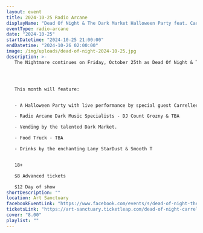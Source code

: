 ```yaml
---
layout: event
title: 2024-10-25 Radio Arcane
displayName: "Dead Of Night & The Dark Market Halloween Party feat. Carrellee"
eventType: radio-arcane
date: "2024-10-25"
startDatetime: "2024-10-25 21:00:00"
endDatetime: "2024-10-26 02:00:00"
image: /img/uploads/dead-of-night-2024-10-25.jpg
description: >-
   The Nightmare continues on Friday, October 25th as Dead Of Night & The Dark Market keep up the monthly grind of dark eclectic music. Come out and help keep the dancefloor barely alive as we celebrate the glum drudgery of our dreadful existence.




   This month will feature:


   - A Halloween Party with live performance by special guest Carrellee. https://www.carrellee.com

   - Radio Arcane Dark Music Specialists - DJ Count Grozny & TBA

   - Vending by the talented Dark Market.

   - Food Truck - TBA

   - Drinks by the enchanting Lany StarDust & Smooth T


   18+

   $8 Advanced tickets

   $12 Day of show
shortDescription: ""
location: Art Sanctuary
facebookEventLink: "https://www.facebook.com/events/s/dead-of-night-the-dark-market-/1534651847139057"
ticketsLink: "https://art-sanctuary.ticketleap.com/dead-of-night-carrellee"
cover: "8.00"
playlist: ""
---
```

